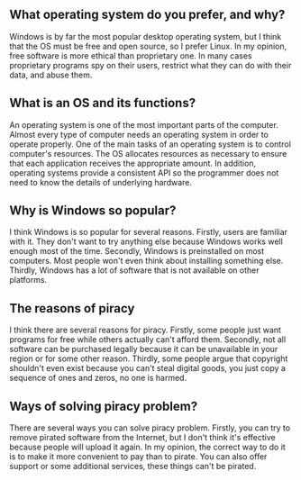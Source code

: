 ## What operating system do you prefer, and why?
Windows is by far the most popular desktop operating system, but I think that the OS must be free and open source, so I prefer Linux. In my opinion, free software is more ethical than proprietary one. In many cases proprietary programs spy on their users, restrict what they can do with their data, and abuse them.
## What is an OS and its functions?
An operating system is one of the most important parts of the computer. Almost every type of computer needs an operating system in order to operate properly.
One of the main tasks of an operating system is to control computer's resources. The OS allocates resources as necessary to ensure that each application receives the appropriate amount. In addition, operating systems provide a consistent API so the programmer does not need to know the details of underlying hardware.
## Why is Windows so popular?
I think Windows is so popular for several reasons. 
Firstly, users are familiar with it. They don't want to try anything else because Windows works well enough most of the time.
Secondly, Windows is preinstalled on most computers. Most people won't even think about installing something else.
Thirdly, Windows has a lot of software that is not available on other platforms.
## The reasons of piracy
I think there are several reasons for piracy.
Firstly, some people just want programs for free while others actually can't afford them.
Secondly, not all software can be purchased legally because it can be unavailable in your region or for some other reason.
Thirdly, some people argue that copyright shouldn't even exist because you can't steal digital goods, you just copy a sequence of ones and zeros, no one is harmed.
## Ways of solving piracy problem?
There are several ways you can solve piracy problem.
Firstly, you can try to remove pirated software from the Internet, but I don't think it's effective because people will upload it again.
In my opinion, the correct way to do it is to make it more convenient to pay than to pirate. You can also offer support or some additional services, these things can't be pirated.